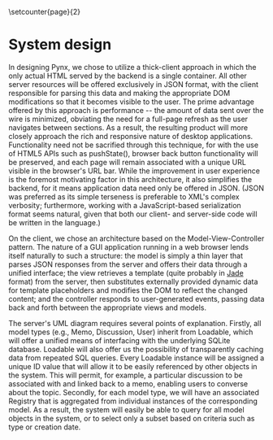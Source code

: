 \setcounter{page}{2}

System design
=============

In designing Pynx, we chose to utilize a thick-client approach in which the
only actual HTML served by the backend is a single container. All other server
resources will be offered exclusively in JSON format, with the client
responsible for parsing this data and making the appropriate DOM modifications
so that it becomes visible to the user. The prime advantage offered by this
approach is performance -- the amount of data sent over the wire is minimized,
obviating the need for a full-page refresh as the user navigates between
sections. As a result, the resulting product will more closely approach the
rich and responsive nature of desktop applications. Functionality need not be
sacrified through this technique, for with the use of HTML5 APIs such as
pushState(), browser back button functionality will be preserved, and each page
will remain associated with a unique URL visible in the browser's URL bar.
While the improvement in user experience is the foremost motivating factor in
this architecture, it also simplifies the backend, for it means application
data need only be offered in JSON. (JSON was preferred as its simple terseness
is preferable to XML's complex verbosity; furthermore, working with a
JavaScript-based serialization format seems natural, given that both our
client- and server-side code will be written in the language.)

On the client, we chose an architecture based on the Model-View-Controller
pattern. The nature of a GUI application running in a web browser lends itself
naturally to such a structure: the model is simply a thin layer that parses
JSON responses from the server and offers their data through a unified
interface; the view retrieves a template (quite probably in
[Jade](http://jade-lang.com/) format) from the server, then substitutes
externally provided dynamic data for template placeholders and modifies the
DOM to reflect the changed content; and the controller responds to
user-generated events, passing data back and forth between the appropriate
views and models.

The server's UML diagram requires several points of explanation. Firstly, all
model types (e.g., Memo, Discussion, User) inherit from Loadable, which will
offer a unified means of interfacing with the underlying SQLite database.
Loadable will also offer us the possibility of transparently caching data from
repeated SQL queries. Every Loadable instance will be assigned a unique ID
value that will allow it to be easily referenced by other objects in the
system. This will permit, for example, a particular discussion to be associated
with and linked back to a memo, enabling users to converse about the topic.
Secondly, for each model type, we will have an associated Registry that is
aggregated from individual instances of the corresponding model. As a result,
the system will easily be able to query for all model objects in the system, or
to select only a subset based on criteria such as type or creation date.
